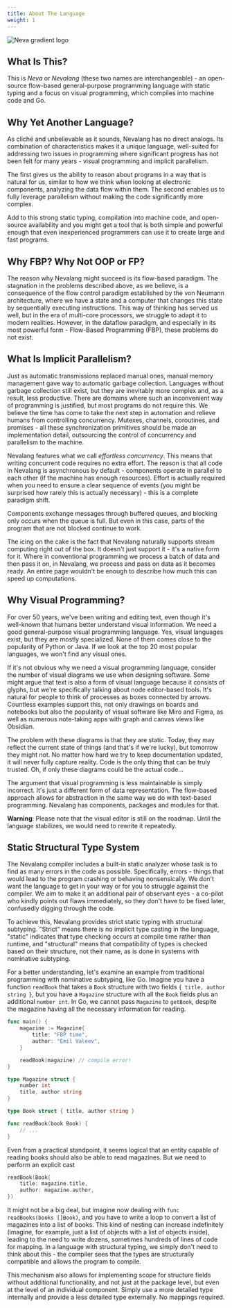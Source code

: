 ```yaml
---
title: About The Language
weight: 1
---
```


![Neva gradient logo](/images/gradient.svg)

## What Is This?

This is _Neva_ or _Nevalang_ (these two names are interchangeable) - an open-source flow-based general-purpose programming language with static typing and a focus on visual programming, which compiles into machine code and Go.

## Why Yet Another Language?

As cliché and unbelievable as it sounds, Nevalang has no direct analogs. Its combination of characteristics makes it a unique language, well-suited for addressing two issues in programming where significant progress has not been felt for many years - visual programming and implicit parallelism.

The first gives us the ability to reason about programs in a way that is natural for us, similar to how we think when looking at electronic components, analyzing the data flow within them. The second enables us to fully leverage parallelism without making the code significantly more complex.

Add to this strong static typing, compilation into machine code, and open-source availability and you might get a tool that is both simple and powerful enough that even inexperienced programmers can use it to create large and fast programs.

## Why FBP? Why Not OOP or FP?

The reason why Nevalang might succeed is its flow-based paradigm. The stagnation in the problems described above, as we believe, is a consequence of the flow control paradigm established by the von Neumann architecture, where we have a state and a computer that changes this state by sequentially executing instructions. This way of thinking has served us well, but in the era of multi-core processors, we struggle to adapt it to modern realities. However, in the dataflow paradigm, and especially in its most powerful form - Flow-Based Programming (FBP), these problems do not exist.

## What Is Implicit Parallelism?

Just as automatic transmissions replaced manual ones, manual memory management gave way to automatic garbage collection. Languages without garbage collection still exist, but they are inevitably more complex and, as a result, less productive. There are domains where such an inconvenient way of programming is justified, but most programs do not require this. We believe the time has come to take the next step in automation and relieve humans from controlling concurrency. Mutexes, channels, coroutines, and promises - all these synchronization primitives should be made an implementation detail, outsourcing the control of concurrency and parallelism to the machine.

Nevalang features what we call _effortless concurrency_. This means that writing concurrent code requires no extra effort. The reason is that all code in Nevalang is asynchronous by default - components operate in parallel to each other (if the machine has enough resources). Effort is actually required when you need to ensure a clear sequence of events (you might be surprised how rarely this is actually necessary) - this is a complete paradigm shift.

Components exchange messages through buffered queues, and blocking only occurs when the queue is full. But even in this case, parts of the program that are not blocked continue to work.

The icing on the cake is the fact that Nevalang naturally supports stream computing right out of the box. It doesn't just support it - it's a native form for it. Where in conventional programming we process a batch of data and then pass it on, in Nevalang, we process and pass on data as it becomes ready. An entire page wouldn't be enough to describe how much this can speed up computations.

## Why Visual Programming?

For over 50 years, we've been writing and editing text, even though it's well-known that humans better understand visual information. We need a good general-purpose visual programming language. Yes, visual languages exist, but they are mostly specialized. None of them comes close to the popularity of Python or Java. If we look at the top 20 most popular languages, we won't find any visual ones.

If it's not obvious why we need a visual programming language, consider the number of visual diagrams we use when designing software. Some might argue that text is also a form of visual language because it consists of glyphs, but we're specifically talking about node editor-based tools. It's natural for people to think of processes as boxes connected by arrows. Countless examples support this, not only drawings on boards and notebooks but also the popularity of visual software like Miro and Figma, as well as numerous note-taking apps with graph and canvas views like Obsidian.

The problem with these diagrams is that they are static. Today, they may reflect the current state of things (and that's if we're lucky), but tomorrow they might not. No matter how hard we try to keep documentation updated, it will never fully capture reality. Code is the only thing that can be truly trusted. Oh, if only these diagrams could be the actual code...

The argument that visual programming is less maintainable is simply incorrect. It's just a different form of data representation. The flow-based approach allows for abstraction in the same way we do with text-based programming. Nevalang has components, packages and modules for that.

**Warning**: Please note that the visual editor is still on the roadmap. Until the language stabilizes, we would need to rewrite it repeatedly.

## Static Structural Type System

The Nevalang compiler includes a built-in static analyzer whose task is to find as many errors in the code as possible. Specifically, errors - things that would lead to the program crashing or behaving nonsensically. We don't want the language to get in your way or for you to struggle against the compiler. We aim to make it an additional pair of observant eyes - a co-pilot who kindly points out flaws immediately, so they don't have to be fixed later, confusedly digging through the code.

To achieve this, Nevalang provides strict static typing with structural subtyping. "Strict" means there is no implicit type casting in the language, "static" indicates that type checking occurs at compile time rather than runtime, and "structural" means that compatibility of types is checked based on their structure, not their name, as is done in systems with nominative subtyping.

For a better understanding, let's examine an example from traditional programming with nominative subtyping, like Go. Imagine you have a function `readBook` that takes a `Book` structure with two fields `{ title, author string }`, but you have a `Magazine` structure with all the `Book` fields plus an additional `number int`. In Go, we cannot pass `Magazine` to `getBook`, despite the magazine having all the necessary information for reading.


```go
func main() {
    magazine := Magazine{
        title: "FBP time",
        author: "Emil Valeev",
    }

    readBook(magazine) // compile error!
}

type Magazine struct {
    number int
    title, author string
}

type Book struct { title, author string }

func readBook(book Book) {
    // ...
}
```

Even from a practical standpoint, it seems logical that an entity capable of reading books should also be able to read magazines. But we need to perform an explicit cast 

```go
readBook(Book{
    title: magazine.title,
    author: magazine.author,
})
```

It might not be a big deal, but imagine now dealing with `func readBooks(books []Book)`, and you have to write a loop to convert a list of magazines into a list of books. This kind of nesting can increase indefinitely (imagine, for example, just a list of objects with a list of objects inside), leading to the need to write dozens, sometimes hundreds of lines of code for mapping. In a language with structural typing, we simply don't need to think about this - the compiler sees that the types are structurally compatible and allows the program to compile.

This mechanism also allows for implementing scope for structure fields without additional functionality, and not just at the package level, but even at the level of an individual component. Simply use a more detailed type internally and provide a less detailed type externally. No mappings required.
